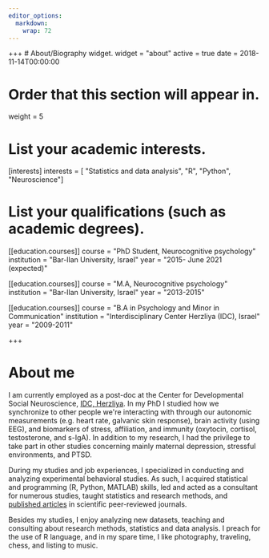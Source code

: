 ```yaml
---
editor_options: 
  markdown: 
    wrap: 72
---
```


+++ \# About/Biography widget. widget = "about" active = true date =
2018-11-14T00:00:00

# Order that this section will appear in.

weight = 5

# List your academic interests.

[interests] interests = [ "Statistics and data analysis", "R", "Python",
"Neuroscience"]

# List your qualifications (such as academic degrees).

[[education.courses]] course = "PhD Student, Neurocognitive psychology"
institution = "Bar-Ilan University, Israel" year = "2015- June 2021
(expected)"

[[education.courses]] course = "M.A, Neurocognitive psychology"
institution = "Bar-Ilan University, Israel" year = "2013-2015"

[[education.courses]] course = "B.A in Psychology and Minor in
Communication" institution = "Interdisciplinary Center Herzliya (IDC),
Israel" year = "2009-2011"

+++

# About me

I am currently employed as a post-doc at the Center for Developmental
Social Neuroscience, [IDC, Herzliya](https://www.idc.ac.il/en/pages/home.aspx). In my PhD I studied how we synchronize to other people we're interacting with through our autonomic measurements (e.g. heart rate, galvanic skin response), brain activity (using EEG), and biomarkers of stress, affiliation, and immunity (oxytocin, cortisol, testosterone, and s-IgA). In addition to my research, I had the privilege to take part in other studies concerning mainly maternal depression, stressful environments, and PTSD.

During my studies and job experiences, I specialized in conducting and analyzing experimental behavioral studies. As such, I acquired statistical and programming (R, Python, MATLAB) skills, led and acted as a consultant for numerous studies, taught statistics and research methods, and [published articles](https://amirdjv.netlify.app/publication/) in scientific peer-reviewed journals.

Besides my studies, I enjoy analyzing new datasets, teaching and consulting about research methods, statistics and data analysis. I preach for the use of R language, and in my spare time, I like photography, traveling, chess, and listing to music.
